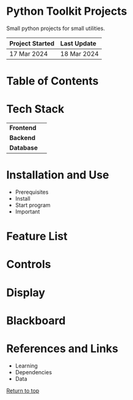 # Python Toolkit Projects
Small python projects for small utilities.

| Project Started | Last Update |
| :-------------- | :---------- |
| 17 Mar 2024     | 18 Mar 2024 |

# Table of Contents

# Tech Stack
|              |     | 
| :--          | :-- | 
| **Frontend** |     |
| **Backend**  |     | 
| **Database** |     | 

# Installation and Use
- Prerequisites
- Install
- Start program
- Important

# Feature List

# Controls

# Display

# Blackboard

# References and Links
- Learning
- Dependencies
- Data

[Return to top]()




